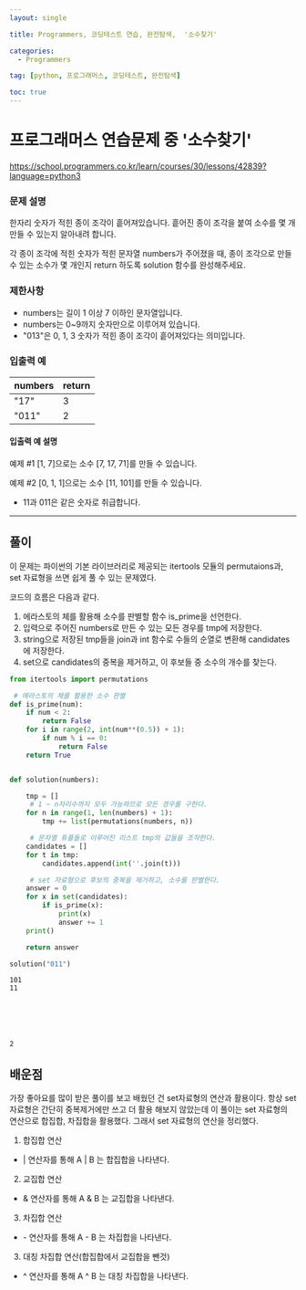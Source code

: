 ```yaml
---
layout: single

title: Programmers, 코딩테스트 연습, 완전탐색,  '소수찾기'

categories:
  - Programmers

tag: [python, 프로그래머스, 코딩테스트, 완전탐색]

toc: true
---
```


# 프로그래머스 연습문제 중 '소수찾기'
<a href="https://school.programmers.co.kr/learn/courses/30/lessons/42839?language=python3">https://school.programmers.co.kr/learn/courses/30/lessons/42839?language=python3</a>


### 문제 설명

한자리 숫자가 적힌 종이 조각이 흩어져있습니다. 흩어진 종이 조각을 붙여 소수를 몇 개 만들 수 있는지 알아내려 합니다.

각 종이 조각에 적힌 숫자가 적힌 문자열 numbers가 주어졌을 때, 종이 조각으로 만들 수 있는 소수가 몇 개인지 return 하도록 solution 함수를 완성해주세요.

### 제한사항

- numbers는 길이 1 이상 7 이하인 문자열입니다.
- numbers는 0~9까지 숫자만으로 이루어져 있습니다.
- "013"은 0, 1, 3 숫자가 적힌 종이 조각이 흩어져있다는 의미입니다.

### 입출력 예

| numbers | return |
| ------- | ------ |
| "17"    | 3      |
| "011"   | 2      |

#### 입출력 예 설명

예제 #1
[1, 7]으로는 소수 [7, 17, 71]를 만들 수 있습니다.

예제 #2
[0, 1, 1]으로는 소수 [11, 101]를 만들 수 있습니다.

- 11과 011은 같은 숫자로 취급합니다.

---

## 풀이

이 문제는 파이썬의 기본 라이브러리로 제공되는 itertools 모듈의 permutaions과, set 자료형을 쓰면 쉽게 풀 수 있는 문제였다.

코드의 흐름은 다음과 같다.

1. 에라스토의 체를 활용해 소수를 판별할 함수 is_prime을 선언한다.
2. 입력으로 주어진 numbers로 만든 수 있는 모든 경우를 tmp에 저장한다.
3. string으로 저장된 tmp들을 join과 int 함수로 수들의 순열로 변환해 candidates에 저장한다.
4. set으로 candidates의 중복을 제거하고, 이 후보들 중 소수의 개수를 찾는다.

```python
from itertools import permutations

 # 에라스토의 체를 활용한 소수 판별
def is_prime(num):
    if num < 2:
        return False
    for i in range(2, int(num**(0.5)) + 1):
        if num % i == 0:
            return False
    return True


def solution(numbers):

    tmp = []
     # 1 ~ n자리수까지 모두 가능하므로 모든 경우를 구한다.
    for n in range(1, len(numbers) + 1):
        tmp += list(permutations(numbers, n))

     # 문자열 튜플들로 이루어진 리스트 tmp의 값들을 조작한다.
    candidates = []
    for t in tmp:
        candidates.append(int(''.join(t)))

     # set 자료형으로 후보의 중복을 제거하고, 소수를 판별한다.
    answer = 0
    for x in set(candidates):
        if is_prime(x):
            print(x)
            answer += 1
    print()

    return answer

solution("011")
```

    101
    11






    2

## 배운점

가장 좋아요를 많이 받은 풀이를 보고 배웠던 건 set자료형의 연산과 활용이다. 항상 set자료형은 간단히 중복제거에만 쓰고 더 활용 해보지 않았는데 이 풀이는 set 자료형의 연산으로 합집합, 차집합을 활용했다. 그래서 set 자료형의 연산을 정리했다.

1. 합집합 연산

- | 연산자를 통해 A | B 는 합집합을 나타낸다.

2. 교집합 연산

- & 연산자를 통해 A & B 는 교집합을 나타낸다.

3. 차집합 연산

- \- 연산자를 통해 A - B 는 차집합을 나타낸다.

3. 대칭 차집합 연산(합집합에서 교집합을 뺀것)

- ^ 연산자를 통해 A ^ B 는 대칭 차집합을 나타낸다.
